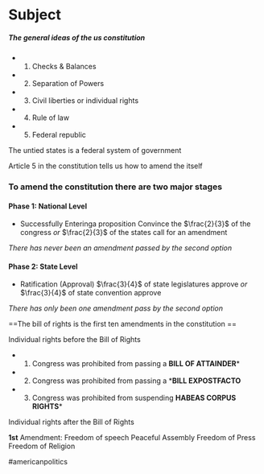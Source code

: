 # Subject

##### The general ideas of the us constitution

- 1. Checks & Balances
- 2. Separation of Powers
- 3. Civil liberties or individual rights
- 4. Rule of law
- 5. Federal republic

The untied states is a federal system of government

Article 5 in the constitution tells us how to amend the itself

### To amend the constitution there are two major stages

#### Phase 1: National Level
- Successfully Enteringa proposition
	Convince the $\frac{2}{3}$ of the congress
	*or*
	$\frac{2}{3}$ of the states call for an amendment

*There has never been an amendment passed by the second option*


#### Phase 2: State Level
- Ratification (Approval)
	$\frac{3}{4}$ of state legislatures approve
	*or*
	$\frac{3}{4}$ of state convention approve

*There has only been one amendment pass by the second option*



==The bill of rights is the first ten amendments in the constitution ==

Individual rights before the Bill of Rights

- 1. Congress was prohibited from passing a **BILL OF ATTAINDER***
- 2. Congress was prohibited from passing a ***BILL EXPOSTFACTO**
- 3. Congress was prohibited from suspending **HABEAS CORPUS RIGHTS***

Individual rights after the Bill of Rights

**1st** Amendment:
	Freedom of speech
	Peaceful Assembly
	Freedom of Press
	Freedom of Religion 




#americanpolitics
